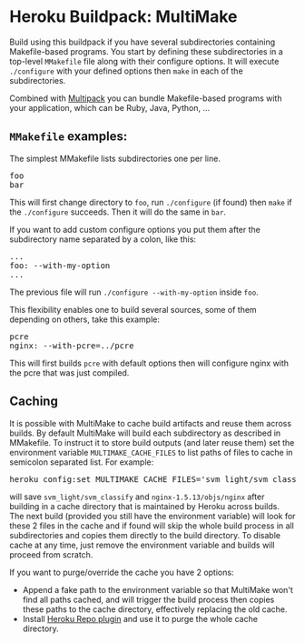 # Heroku Buildpack: MultiMake

Build using this buildpack if you have several subdirectories containing Makefile-based programs. You start by defining these subdirectories in a top-level `MMakefile` file along
with their configure options. It will execute `./configure` with your defined options then `make`
in each of the subdirectories.

Combined with [Multipack](https://github.com/ddollar/heroku-buildpack-multi) you can bundle Makefile-based programs with your application, which can be Ruby, Java, Python, ...

## `MMakefile` examples:
The simplest MMakefile lists subdirectories one per line.
<pre>
foo
bar
</pre>
This will first change directory to `foo`, run `./configure` (if found) then `make` if the `./configure` succeeds. Then it will do the same in `bar`.

If you want to add custom configure options you put them after the subdirectory name separated by a colon, like this:

<pre>
...
foo: --with-my-option
...
</pre>
The previous file will run `./configure --with-my-option` inside `foo`.

This flexibility enables one to build several sources, some of them depending on others, take this example:
<pre>
pcre
nginx: --with-pcre=../pcre
</pre>
This will first builds `pcre` with default options then will configure nginx with the pcre that was just compiled.
</pre>

## Caching
It is possible with MultiMake to cache build artifacts and reuse them across builds. By default MultiMake will build each subdirectory as described in MMakefile. To instruct it to store build outputs (and later reuse them) set the environment variable `MULTIMAKE_CACHE_FILES` to list paths of files to cache in semicolon separated list. For example:

<pre>
heroku config:set MULTIMAKE_CACHE_FILES='svm_light/svm_classify;nginx-1.5.13/objs/nginx'
</pre>

will save `svm_light/svm_classify` and `nginx-1.5.13/objs/nginx` after building in a cache directory that is maintained by Heroku across builds. The next build (provided you still have the environment variable) will look for these 2 files in the cache and if found will skip the whole build process in all subdirectories and copies them directly to the build directory. To disable cache at any time, just remove the environment variable and builds will proceed from scratch.

If you want to purge/override the cache you have 2 options:

- Append a fake path to the environment variable so that MultiMake won't find all paths cached, and will trigger the build process then copies these paths to the cache directory, effectively replacing the old cache.
- Install [Heroku Repo plugin](https://github.com/heroku/heroku-repo) and use it to purge the whole cache directory.
